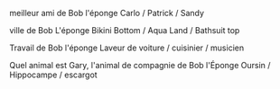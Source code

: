 meilleur ami de Bob l'éponge
Carlo / Patrick / Sandy

ville de Bob L'éponge
Bikini Bottom / Aqua Land / Bathsuit top

Travail de Bob l'éponge
Laveur de voiture / cuisinier / musicien

Quel animal est Gary, l'animal de compagnie de Bob l'Éponge
Oursin / Hippocampe / escargot

